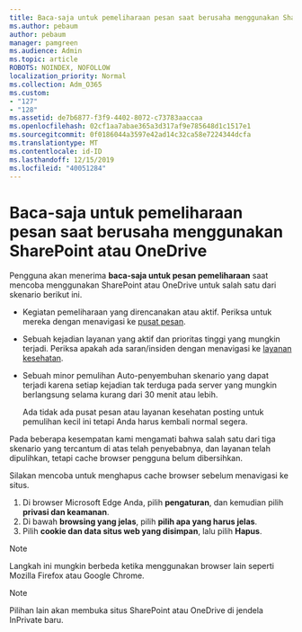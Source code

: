```yaml
---
title: Baca-saja untuk pemeliharaan pesan saat berusaha menggunakan SharePoint atau OneDrive
ms.author: pebaum
author: pebaum
manager: pamgreen
ms.audience: Admin
ms.topic: article
ROBOTS: NOINDEX, NOFOLLOW
localization_priority: Normal
ms.collection: Adm_O365
ms.custom:
- "127"
- "128"
ms.assetid: de7b6877-f3f9-4402-8072-c73783aaccaa
ms.openlocfilehash: 02cf1aa7abae365a3d317af9e785648d1c1517e1
ms.sourcegitcommit: 0f0186044a3597e42ad14c32ca58e7224344dcfa
ms.translationtype: MT
ms.contentlocale: id-ID
ms.lasthandoff: 12/15/2019
ms.locfileid: "40051284"
---
```

# <a name="read-only-for-maintenance-message-when-attempting-to-use-sharepoint-or-onedrive"></a>Baca-saja untuk pemeliharaan pesan saat berusaha menggunakan SharePoint atau OneDrive

Pengguna akan menerima **baca-saja untuk pesan pemeliharaan** saat mencoba menggunakan SharePoint atau OneDrive untuk salah satu dari skenario berikut ini. 

-   Kegiatan pemeliharaan yang direncanakan atau aktif.  Periksa untuk mereka dengan menavigasi ke [pusat pesan](https://portal.office.com/adminportal/home#/messagecenter).
-   Sebuah kejadian layanan yang aktif dan prioritas tinggi yang mungkin terjadi. Periksa apakah ada saran/insiden dengan menavigasi ke [layanan kesehatan](https://portal.office.com/adminportal/home#/servicehealth).
-   Sebuah minor pemulihan Auto-penyembuhan skenario yang dapat terjadi karena setiap kejadian tak terduga pada server yang mungkin berlangsung selama kurang dari 30 menit atau lebih. 
    
    Ada tidak ada pusat pesan atau layanan kesehatan posting untuk pemulihan kecil ini tetapi Anda harus kembali normal segera.

Pada beberapa kesempatan kami mengamati bahwa salah satu dari tiga skenario yang tercantum di atas telah penyebabnya, dan layanan telah dipulihkan, tetapi cache browser pengguna belum dibersihkan.

Silakan mencoba untuk menghapus cache browser sebelum menavigasi ke situs.

1. Di browser Microsoft Edge Anda, pilih **pengaturan**, dan kemudian pilih **privasi dan keamanan**.
2. Di bawah **browsing yang jelas**, pilih **pilih apa yang harus jelas**.
3. Pilih **cookie dan data situs web yang disimpan**, lalu pilih **Hapus**.

>[!Note] 
> Langkah ini mungkin berbeda ketika menggunakan browser lain seperti Mozilla Firefox atau Google Chrome.

>[!Note] 
> Pilihan lain akan membuka situs SharePoint atau OneDrive di jendela InPrivate baru.